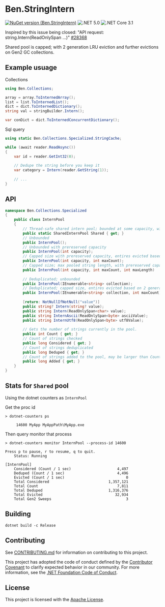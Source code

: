 # Ben.StringIntern

[![NuGet version (Ben.StringIntern)](https://img.shields.io/nuget/v/Ben.StringIntern.svg?style=flat-square)](https://www.nuget.org/packages/Ben.StringIntern/)
![.NET 5.0](https://github.com/benaadams/Ben.StringIntern/workflows/.NET%205.0/badge.svg)
![.NET Core 3.1](https://github.com/benaadams/Ben.StringIntern/workflows/.NET%20Core%203.1/badge.svg)

Inspired by this issue being closed: "API request: string.Intern(ReadOnlySpan<char> ...)" [#28368](https://github.com/dotnet/runtime/issues/28368)

Shared pool is capped; with 2 generation LRU eviction and further evictions on Gen2 GC collections.

## Example usuage

Collections
```csharp
using Ben.Collections;

array = array.ToInternedArray();
list = list.ToInternedList();
dict = dict.ToInternedDictionary();
string val = stringBuilder.Intern();

var conDict = dict.ToInternedConcurrentDictionary();
```

Sql query
```csharp
using static Ben.Collections.Specialized.StringCache;

while (await reader.ReadAsync())
{
    var id = reader.GetInt32(0);
    
    // Dedupe the string before you keep it
    var category = Intern(reader.GetString(1));
    
    // ...
}
```

## API

```csharp
namespace Ben.Collections.Specialized
{
    public class InternPool
    {
        // Thread-safe shared intern pool; bounded at some capacity, with some max length
        public static SharedInternPool Shared { get; }
        // Unbounded
        public InternPool();
        // Unbounded with prereserved capacity
        public InternPool(int capacity);
        // Capped size with prereserved capacity, entires evicted based on 2 generation LRU
        public InternPool(int capacity, int maxCount);
        // Capped size; max pooled string length, with prereserved capacity, entires evicted based on 2 generation LRU
        public InternPool(int capacity, int maxCount, int maxLength)
        
        // Deduplicated; unbounded
        public InternPool(IEnumerable<string> collection);
        // Deduplicated; capped size, entires evicted based on 2 generation LRU
        public InternPool(IEnumerable<string> collection, int maxCount);
    
        [return: NotNullIfNotNull("value")]
        public string? Intern(string? value);
        public string Intern(ReadOnlySpan<char> value);
        public string InternAscii(ReadOnlySpan<byte> asciiValue);
        public string InternUtf8(ReadOnlySpan<byte> utf8Value);
        
        // Gets the number of strings currently in the pool.
        public int Count { get; }
        // Count of strings checked
        public long Considered { get; }
        // Count of strings deduplicated
        public long Deduped { get; }
        // Count of strings added to the pool, may be larger than Count if there is a maxCount.
        public long Added { get; }
    }
}
```

## Stats for `Shared` pool

Using the dotnet counters as `InternPool`

Get the proc id
```
> dotnet-counters ps

     14600 MyApp MyAppPath\MyApp.exe
```
Then query monitor that process
```
> dotnet-counters monitor InternPool --process-id 14600

Press p to pause, r to resume, q to quit.
    Status: Running

[InternPool]
    Considered (Count / 1 sec)                     4,497
    Deduped (Count / 1 sec)                        4,496
    Evicted (Count / 1 sec)                            0
    Total Considered                           1,357,121
    Total Count                                    7,811
    Total Deduped                              1,316,376
    Total Evicted                                 32,934
    Total Gen2 Sweeps                                  3
```

## Building

`dotnet build -c Release`

## Contributing

See [CONTRIBUTING.md](CONTRIBUTING.md) for information on contributing to this project.

This project has adopted the code of conduct defined by the [Contributor Covenant](http://contributor-covenant.org/) 
to clarify expected behavior in our community. For more information, see the [.NET Foundation Code of Conduct](http://www.dotnetfoundation.org/code-of-conduct).

## License

This project is licensed with the [Apache License](LICENSE).
